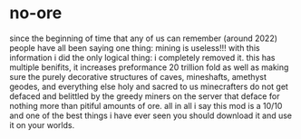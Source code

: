 # no-ore
since the beginning of time that any of us can remember (around 2022) people have all been saying one thing: mining is useless!!! with this information i did the only logical thing: i completely removed it. this has multiple benifits, it increases preformance 20 trillion fold as well as making sure the purely decorative structures of caves, mineshafts, amethyst geodes, and everything else holy and sacred to us minecrafters do not get defaced and belittled by the greedy miners on the server that deface for nothing more than pitiful amounts of ore. all in all i say this mod is a 10/10 and one of the best things i have ever seen you should download it and use it on your worlds.
